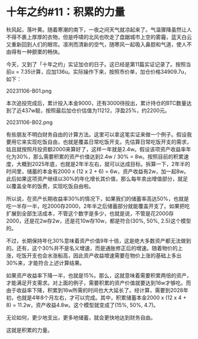 # 十年之约#11：积累的力量

秋风起，落叶黄。随着寒潮的南下，一夜之间天气就凉起来了。气温骤降虽然让人不得不裹上厚厚的衣物，但是呼啸的北风也吹走了盘踞城市上空的雾霾，蓝天白云又重新回到人们的眼帘。凛冽而清新的空气，随寒风一起吸入鼻腔和气道，使人不由得有一种颤栗的畅快。

今天，又到了「十年之约」实证加仓的日子。这已经是第11篇实证记录了。按照当前u = 7.35计算，应加136u。实际操作下来，按照市价单，加仓价格34909.7u，如下：

20231106-B01.png

本次追投完成后，累计投入本金9000，还有3000待投出，累计持仓的BTC数量达到了近437w聪，按照最后加仓价估值为11212，浮盈25%，约2200元。

20231106-B02.png

有些朋友不明白财务自由的计算方法。这里可以拿这笔实证来做一个例子。假设我要用它来实现吃饭自由，也就是覆盖日常吃饭开支。先估算日常吃饭开支的需求，姑且就按照月投资额2000来算好了，这样一年就是2.4w。假设该项资产收益率年化为30%，那么需要积累的资产价值达到2.4w / 30% = 8w。按照目前的积累速度，大概到2025年底，也就是2年半左右，就可以达成目标。拆算一下，2年半的时间里，储蓄的本金有2000 x (12 x 2 + 6) = 6w，资产收益有2w，加一起8w。此后如果这项资产继续以30%的年化增长其价值，那么每年卖出增值部分，就足以覆盖全年的饭费，实现吃饭自由啦。

所以说，在资产长期收益率30%的情况下，如果我们的储蓄率高达50%，也就是吃一半存一半，吃2000存2000，2年半之后储蓄部分就能覆盖开支了。如果把吃扩展到全部生活成本，不管这个数字是多少，也就是说，不管是花2000存2000，还是花2w存2w，还是花10w存10w，都是符合(30%, 50%, 2.5)这个模型的。

不过，长期保持年化30%意味着资产价值9年十倍，这是绝大多数资产都无法做到的。还有，这个30%并不是名义增速，而是通胀修正后的增速。随着物价的上涨，吃饭开支也会水涨船高，因此资产收益增速需要在物价上涨的基础上多出30%来，才能符合上述计算结果。

如果资产收益率下降一半，也就是15%。那么，这就意味着需要积累两倍的资产，才能满足开支需求。对上面的例子，需要积累的资产价值就要达到16w才够吃。而由于收益率下降，积累到16w所需的时间也大大延长了。经计算，需要到2028年初，也就是4年8个月左右，才可以完成。其中，积累储蓄本金2000 x (12 x 4 + 8) = 11.2w，资产收益4.8w。这个模型就变成了(15%, 50%, 4.7)。

无论如何，更少地支出，更多地储蓄，就会更快地达到财务自由。

这就是积累的力量。


